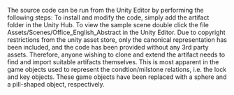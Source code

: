 The source code can be run from the Unity Editor by performing the following steps:
To install and modify the code, simply add the artifact folder in the Unity Hub.
To view the sample scene double click the file Assets/Scenes/Office_English_Abstract in the Unity Editor. 
Due to copyright restrictions from the unity asset store, only the canonical representation has been included, and the code has been provided without any 3rd party assets. Therefore, anyone wishing to clone and extend the artifact needs to find and import suitable artifacts themselves.
This is most apparent in the game objects used to represent the condtion/milstone relations, i.e. the lock and key objects. These game objects have been replaced with a sphere and a pill-shaped object, respectively.
